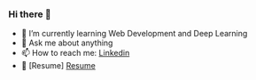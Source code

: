 ### Hi there 👋


- 🌱 I’m currently learning Web Development and Deep Learning
- 💬 Ask me about anything
- 📫 How to reach me: [Linkedin](https://www.linkedin.com/in/ramez-nabil-59a6ba191/)
- 📄 [Resume] [Resume](https://github.com/RamezNabil/RamezNabil/files/7238717/Resume.pdf)


